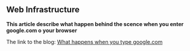## Web Infrastructure

**This article describe what happen behind the scence when you enter google.com o your browser**

The link to the blog:
[What happens when you type google.com](https://medium.com/@musoye1/what-happens-when-you-type-https-www-google-com-in-your-browser-and-press-enter-6b843a762dfa)

